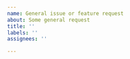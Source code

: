```yaml
---
name: General issue or feature request
about: Some general request
title: ''
labels: ''
assignees: ''

---
```



